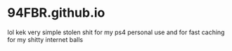 # 94FBR.github.io
lol kek very simple stolen shit for my ps4 personal use and for fast caching for my shitty internet
balls
